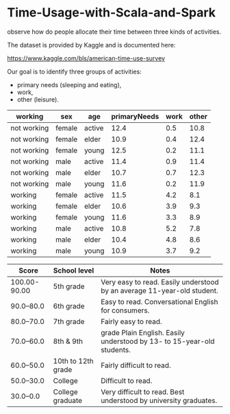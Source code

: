 # Time-Usage-with-Scala-and-Spark
observe how do people allocate their time between three kinds of activities.

The dataset is provided by Kaggle and is documented here:

https://www.kaggle.com/bls/american-time-use-survey

Our goal is to identify three groups of activities:

* primary needs (sleeping and eating),
* work,
* other (leisure).

|     working |    sex |    age | primaryNeeds | work | other |
| ----------- | ------ | ------ | ------------ | ---- | ----- |
| not working | female | active |         12.4 |  0.5 |  10.8 |
| not working | female |  elder |         10.9 |  0.4 |  12.4 |
| not working | female |  young |         12.5 |  0.2 |  11.1 |
| not working |   male | active |         11.4 |  0.9 |  11.4 |
| not working |   male |  elder |         10.7 |  0.7 |  12.3 |
| not working |   male |  young |         11.6 |  0.2 |  11.9 |
|     working | female | active |         11.5 |  4.2 |   8.1 |
|     working | female |  elder |         10.6 |  3.9 |   9.3 |
|     working | female |  young |         11.6 |  3.3 |   8.9 |
|     working |   male | active |         10.8 |  5.2 |   7.8 |
|     working |   male |  elder |         10.4 |  4.8 |   8.6 |
|     working |   male |  young |         10.9 |  3.7 |   9.2 |

Score | School level | Notes
------------ | ------------- | -------------
100.00-90.00 |	5th grade |	Very easy to read. Easily understood by an average 11-year-old student.
90.0–80.0 |	6th grade |	Easy to read. Conversational English for consumers.
80.0–70.0 |	7th grade |	Fairly easy to read.
70.0–60.0 |	8th & 9th | grade	Plain English. Easily understood by 13- to 15-year-old students.
60.0–50.0 |	10th to 12th grade |	Fairly difficult to read.
50.0–30.0 |	College |	Difficult to read.
30.0–0.0 |	College graduate |	Very difficult to read. Best understood by university graduates.
